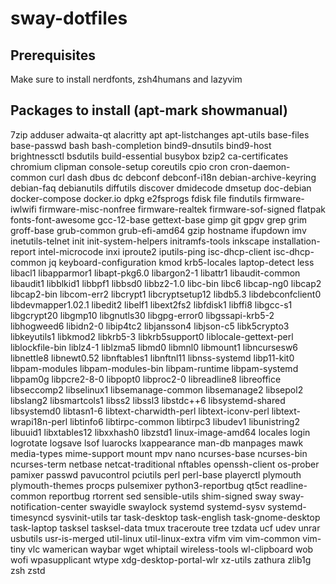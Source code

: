 # sway-dotfiles

## Prerequisites

Make sure to install nerdfonts, zsh4humans and lazyvim

## Packages to install (apt-mark showmanual)

7zip
adduser
adwaita-qt
alacritty
apt
apt-listchanges
apt-utils
base-files
base-passwd
bash
bash-completion
bind9-dnsutils
bind9-host
brightnessctl
bsdutils
build-essential
busybox
bzip2
ca-certificates
chromium
clipman
console-setup
coreutils
cpio
cron
cron-daemon-common
curl
dash
dbus
dc
debconf
debconf-i18n
debian-archive-keyring
debian-faq
debianutils
diffutils
discover
dmidecode
dmsetup
doc-debian
docker-compose
docker.io
dpkg
e2fsprogs
fdisk
file
findutils
firmware-iwlwifi
firmware-misc-nonfree
firmware-realtek
firmware-sof-signed
flatpak
fonts-font-awesome
gcc-12-base
gettext-base
gimp
git
gpgv
grep
grim
groff-base
grub-common
grub-efi-amd64
gzip
hostname
ifupdown
imv
inetutils-telnet
init
init-system-helpers
initramfs-tools
inkscape
installation-report
intel-microcode
inxi
iproute2
iputils-ping
isc-dhcp-client
isc-dhcp-common
jq
keyboard-configuration
kmod
krb5-locales
laptop-detect
less
libacl1
libapparmor1
libapt-pkg6.0
libargon2-1
libattr1
libaudit-common
libaudit1
libblkid1
libbpf1
libbsd0
libbz2-1.0
libc-bin
libc6
libcap-ng0
libcap2
libcap2-bin
libcom-err2
libcrypt1
libcryptsetup12
libdb5.3
libdebconfclient0
libdevmapper1.02.1
libedit2
libelf1
libext2fs2
libfdisk1
libffi8
libgcc-s1
libgcrypt20
libgmp10
libgnutls30
libgpg-error0
libgssapi-krb5-2
libhogweed6
libidn2-0
libip4tc2
libjansson4
libjson-c5
libk5crypto3
libkeyutils1
libkmod2
libkrb5-3
libkrb5support0
liblocale-gettext-perl
liblockfile-bin
liblz4-1
liblzma5
libmd0
libmnl0
libmount1
libncursesw6
libnettle8
libnewt0.52
libnftables1
libnftnl11
libnss-systemd
libp11-kit0
libpam-modules
libpam-modules-bin
libpam-runtime
libpam-systemd
libpam0g
libpcre2-8-0
libpopt0
libproc2-0
libreadline8
libreoffice
libseccomp2
libselinux1
libsemanage-common
libsemanage2
libsepol2
libslang2
libsmartcols1
libss2
libssl3
libstdc++6
libsystemd-shared
libsystemd0
libtasn1-6
libtext-charwidth-perl
libtext-iconv-perl
libtext-wrapi18n-perl
libtinfo6
libtirpc-common
libtirpc3
libudev1
libunistring2
libuuid1
libxtables12
libxxhash0
libzstd1
linux-image-amd64
locales
login
logrotate
logsave
lsof
luarocks
lxappearance
man-db
manpages
mawk
media-types
mime-support
mount
mpv
nano
ncurses-base
ncurses-bin
ncurses-term
netbase
netcat-traditional
nftables
openssh-client
os-prober
pamixer
passwd
pavucontrol
pciutils
perl
perl-base
playerctl
plymouth
plymouth-themes
procps
pulsemixer
python3-reportbug
qt5ct
readline-common
reportbug
rtorrent
sed
sensible-utils
shim-signed
sway
sway-notification-center
swayidle
swaylock
systemd
systemd-sysv
systemd-timesyncd
sysvinit-utils
tar
task-desktop
task-english
task-gnome-desktop
task-laptop
tasksel
tasksel-data
tmux
traceroute
tree
tzdata
ucf
udev
unrar
usbutils
usr-is-merged
util-linux
util-linux-extra
vifm
vim
vim-common
vim-tiny
vlc
wamerican
waybar
wget
whiptail
wireless-tools
wl-clipboard
wob
wofi
wpasupplicant
wtype
xdg-desktop-portal-wlr
xz-utils
zathura
zlib1g
zsh
zstd
